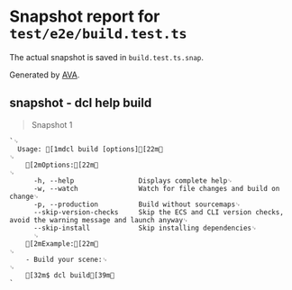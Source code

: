 # Snapshot report for `test/e2e/build.test.ts`

The actual snapshot is saved in `build.test.ts.snap`.

Generated by [AVA](https://avajs.dev).

## snapshot - dcl help build

> Snapshot 1

    `␊
      Usage: [1mdcl build [options][22m␊
    ␊
        [2mOptions:[22m␊
    ␊
          -h, --help                Displays complete help␊
          -w, --watch               Watch for file changes and build on change␊
          -p, --production          Build without sourcemaps␊
          --skip-version-checks     Skip the ECS and CLI version checks, avoid the warning message and launch anyway␊
          --skip-install            Skip installing dependencies␊
          ␊
        [2mExample:[22m␊
    ␊
        - Build your scene:␊
    ␊
        [32m$ dcl build[39m␊
    `
